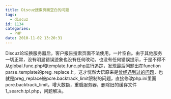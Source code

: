 ```yaml
---
title: Discuz搜索页面空白的问题
tags:
  - discuz
id: 1134
categories:
  - PHP
date: 2010-11-02 13:20:31
---
```


Discuz论坛换服务器后，客户报告搜索页面不法使用，一片空白。由于其他服务一切正常，没有明显错误迹象也没有任何改动。也没有任何错误提示，于是不得不从global.func.php和template.func.php进行追踪，发现最后问题出在function parse_template的preg_replace上，这才恍然大悟原来是[曾经遇到过的问题](http://www.zhaiduo.com/2010/07/preg-replace-error-regular-expression-is-too-large/)，也就是preg_replace被pcre.backtrack_limit限制的问题，直接修改php.ini里面pcre.backtrack_limit，增大数额，重启服务器，删除旧的缓存文件1_search.tpl.php，问题解决。